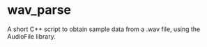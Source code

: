 # wav_parse
A short C++ script to obtain sample data from a .wav file, using the AudioFile library.
